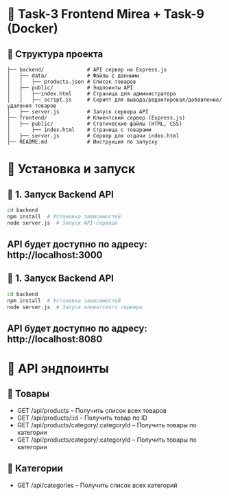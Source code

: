 
# 🛒 Task-3 Frontend Mirea + Task-9 (Docker)

## 📁 Структура проекта
```plaintext
├── backend/              # API сервер на Express.js
│   ├── data/             # Файлы с данными
│   │   ├── products.json # Список товаров
│   ├── public/           # Эндпоинты API
│   │   ├──index.html     # Страница для администратора
│   │   ├── script.js     # Скрипт для вывода/редактировая/добавление/удаления товаров
│   ├── server.js         # Запуск сервера API
├── frontend/             # Клиентский сервер (Express.js)
│   ├── public/           # Статические файлы (HTML, CSS)
│       ├── index.html    # Страница с товарами
│   ├── server.js         # Сервер для отдачи index.html
├── README.md             # Инструкция по запуску
```

# 🚀 Установка и запуск

## 🔧 1. Запуск Backend API
```sh
cd backend
npm install  # Установка зависимостей
node server.js  # Запуск API-сервера
```
## API будет доступно по адресу: http://localhost:3000

## 🔧 1. Запуск Backend API
```sh
cd backend
npm install  # Установка зависимостей
node server.js  # Запуск клиентского сервера
```
## API будет доступно по адресу: http://localhost:8080

# 📌 API эндпоинты
## 🔹 Товары
  * GET /api/products – Получить список всех товаров
  * GET /api/products/:id – Получить товар по ID
  * GET /api/products/category/:categoryId – Получить товары по категории
  * GET /api/products/category/:categoryId – Получить товары по категории
## 🔹 Категории
  * GET /api/categories – Получить список всех категорий
